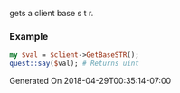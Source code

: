 gets a client base s t r.
### Example

```perl
my $val = $client->GetBaseSTR();
quest::say($val); # Returns uint
```


Generated On 2018-04-29T00:35:14-07:00